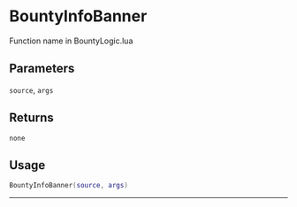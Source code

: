 # BountyInfoBanner
Function name in BountyLogic.lua
## Parameters
`source`, `args`
## Returns
`none`
## Usage
```lua
BountyInfoBanner(source, args)
```
---
